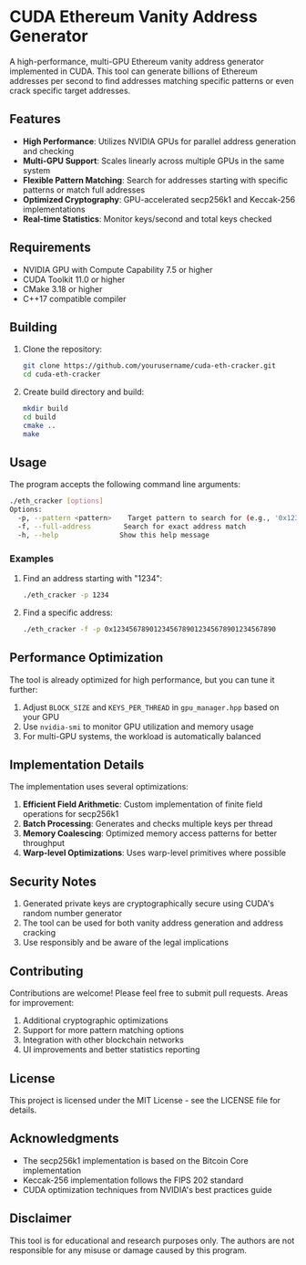 # CUDA Ethereum Vanity Address Generator

A high-performance, multi-GPU Ethereum vanity address generator implemented in CUDA. This tool can generate billions of Ethereum addresses per second to find addresses matching specific patterns or even crack specific target addresses.

## Features

- **High Performance**: Utilizes NVIDIA GPUs for parallel address generation and checking
- **Multi-GPU Support**: Scales linearly across multiple GPUs in the same system
- **Flexible Pattern Matching**: Search for addresses starting with specific patterns or match full addresses
- **Optimized Cryptography**: GPU-accelerated secp256k1 and Keccak-256 implementations
- **Real-time Statistics**: Monitor keys/second and total keys checked

## Requirements

- NVIDIA GPU with Compute Capability 7.5 or higher
- CUDA Toolkit 11.0 or higher
- CMake 3.18 or higher
- C++17 compatible compiler

## Building

1. Clone the repository:
   ```bash
   git clone https://github.com/yourusername/cuda-eth-cracker.git
   cd cuda-eth-cracker
   ```

2. Create build directory and build:
   ```bash
   mkdir build
   cd build
   cmake ..
   make
   ```

## Usage

The program accepts the following command line arguments:

```bash
./eth_cracker [options]
Options:
  -p, --pattern <pattern>    Target pattern to search for (e.g., '0x1234')
  -f, --full-address        Search for exact address match
  -h, --help               Show this help message
```

### Examples

1. Find an address starting with "1234":
   ```bash
   ./eth_cracker -p 1234
   ```

2. Find a specific address:
   ```bash
   ./eth_cracker -f -p 0x1234567890123456789012345678901234567890
   ```

## Performance Optimization

The tool is already optimized for high performance, but you can tune it further:

1. Adjust `BLOCK_SIZE` and `KEYS_PER_THREAD` in `gpu_manager.hpp` based on your GPU
2. Use `nvidia-smi` to monitor GPU utilization and memory usage
3. For multi-GPU systems, the workload is automatically balanced

## Implementation Details

The implementation uses several optimizations:

1. **Efficient Field Arithmetic**: Custom implementation of finite field operations for secp256k1
2. **Batch Processing**: Generates and checks multiple keys per thread
3. **Memory Coalescing**: Optimized memory access patterns for better throughput
4. **Warp-level Optimizations**: Uses warp-level primitives where possible

## Security Notes

1. Generated private keys are cryptographically secure using CUDA's random number generator
2. The tool can be used for both vanity address generation and address cracking
3. Use responsibly and be aware of the legal implications

## Contributing

Contributions are welcome! Please feel free to submit pull requests. Areas for improvement:

1. Additional cryptographic optimizations
2. Support for more pattern matching options
3. Integration with other blockchain networks
4. UI improvements and better statistics reporting

## License

This project is licensed under the MIT License - see the LICENSE file for details.

## Acknowledgments

- The secp256k1 implementation is based on the Bitcoin Core implementation
- Keccak-256 implementation follows the FIPS 202 standard
- CUDA optimization techniques from NVIDIA's best practices guide

## Disclaimer

This tool is for educational and research purposes only. The authors are not responsible for any misuse or damage caused by this program. 